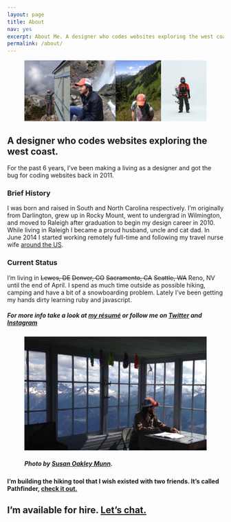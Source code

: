```yaml
---
layout: page
title: About
nav: yes
excerpt: About Me. A designer who codes websites exploring the west coast.
permalink: /about/        
---
```

<figure class="full-width">
    <img src="/images/about-collage2.jpg" alt="About Me" />
</figure>
<section>  
    <div class="row">
        <h1 class="wrapper">A designer who codes websites exploring the west coast.</h1>
        <div class="half wrapper">
            <p>For the past 6 years, I&rsquo;ve been making a living as a designer and got the bug for coding websites back in 2011.</p>
            <h3>Brief History</h3>
            <p>I was born and raised in South and North Carolina respectively. I&rsquo;m originally from Darlington, grew up in Rocky Mount, went to undergrad in Wilmington, and moved to Raleigh after graduation to begin my design career in 2010. While living in Raleigh I became a proud husband, uncle and cat dad. In June 2014 I started working remotely full-time and following my travel nurse wife <a href="http://susanandjustin.us">around the US</a>.</p>
            <h3>Current Status</h3>
            <p>I&rsquo;m living in <del>Lewes,&nbsp;DE</del> <del>Denver,&nbsp;CO</del> <del>Sacramento,&nbsp;CA</del> <del>Seattle,&nbsp;WA</del> Reno, NV until the end of April. I spend as much time outside as possible hiking, camping and have a bit of a snowboarding problem. Lately I&rsquo;ve been getting my hands dirty learning ruby and javascript.</p>
            <h5>For more info take a look at <a href="https://www.linkedin.com/in/jwmunn">my résumé</a> or follow me on <a href="https://twitter.com/jwmunn">Twitter</a> and <a href="https://www.instagram.com/jwmunn/">Instagram</a></h5>  
        </div>
        <div class="half">
            <figure><img src="/images/hidden-lake-lookout.jpg" alt="Hidden Lake Lookout" />
            <h5>Photo by <a href="https://www.instagram.com/susanjmunn/">Susan Oakley Munn</a>.</h5></figure>
            <h4 class="light-grey">I&rsquo;m building the hiking tool that I wish existed with two friends. It&rsquo;s called Pathfinder, <a href="http://pathfinderhikes.com">check it out.</a></h4>
        </div>
    </div>
</section>
<section id="contact">
    <h2>I&rsquo;m available for hire. <a href="mailto:contact@justinmunn.co">Let&rsquo;s chat.</a></h2>
</section>



